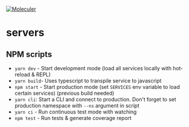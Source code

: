 [![Moleculer](https://badgen.net/badge/Powered%20by/Moleculer/0e83cd)](https://moleculer.services)

# servers

## NPM scripts

- `yarn dev` - Start development mode (load all services locally with hot-reload & REPL)
- `yarn build`- Uses typescript to transpile service to javascript
- `npm start` - Start production mode (set `SERVICES` env variable to load certain services) (previous build needed)
- `yarn cli`: Start a CLI and connect to production. Don't forget to set production namespace with `--ns` argument in script
- `yarn ci` - Run continuous test mode with watching
- `npm test` - Run tests & generate coverage report
